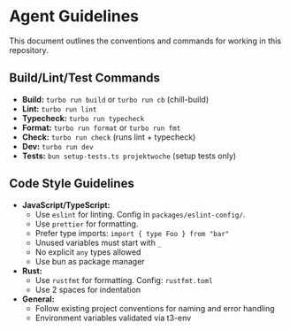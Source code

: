 # Agent Guidelines

This document outlines the conventions and commands for working in this repository.

## Build/Lint/Test Commands

- **Build:** `turbo run build` or `turbo run cb` (chill-build)
- **Lint:** `turbo run lint`
- **Typecheck:** `turbo run typecheck`
- **Format:** `turbo run format` or `turbo run fmt`
- **Check:** `turbo run check` (runs lint + typecheck)
- **Dev:** `turbo run dev`
- **Tests:** `bun setup-tests.ts projektwoche` (setup tests only)

## Code Style Guidelines

- **JavaScript/TypeScript:**
  - Use `eslint` for linting. Config in `packages/eslint-config/`.
  - Use `prettier` for formatting.
  - Prefer type imports: `import { type Foo } from "bar"`
  - Unused variables must start with `_`
  - No explicit `any` types allowed
  - Use bun as package manager
- **Rust:**
  - Use `rustfmt` for formatting. Config: `rustfmt.toml`
  - Use 2 spaces for indentation
- **General:**
  - Follow existing project conventions for naming and error handling
  - Environment variables validated via t3-env
